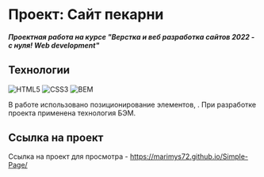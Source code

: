# Проект: Сайт пекарни
##### Проектная работа на курсе "Верстка и веб разработка сайтов 2022 - с нуля! Web development"

## Технологии
![HTML5](https://img.shields.io/badge/-HTML5-e34f26?logo=html5&logoColor=white)
![CSS3](https://img.shields.io/badge/-CSS3-1572b6?logo=css3&logoColor=white)
![BEM](https://img.shields.io/badge/-BEM-yellowgreen)

В работе использовано позиционирование элементов, . При разработке проекта применена технология БЭМ.

## Ссылка  на проект
Ссылка на проект для просмотра - https://marimys72.github.io/Simple-Page/
